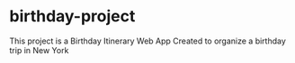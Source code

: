 # birthday-project
This project is a Birthday Itinerary Web App 
Created to organize a birthday trip in New York 
